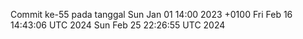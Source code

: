 Commit ke-55 pada tanggal Sun Jan 01 14:00 2023 +0100
Fri Feb 16 14:43:06 UTC 2024
Sun Feb 25 22:26:55 UTC 2024
